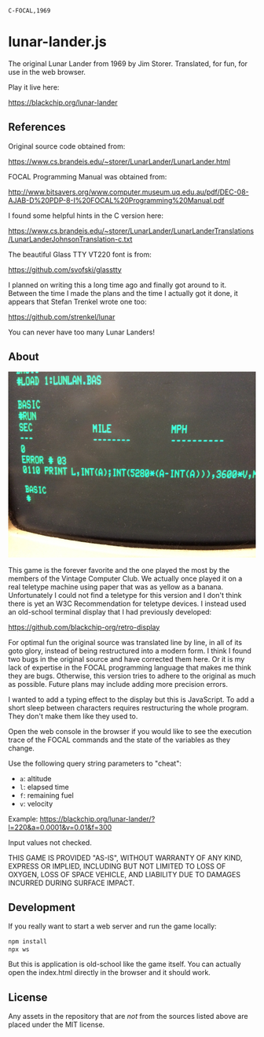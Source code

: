 ```
C-FOCAL,1969
```

# lunar-lander.js

The original Lunar Lander from 1969 by Jim Storer. Translated, for fun, for use in the web browser. 

Play it live here:

https://blackchip.org/lunar-lander

## References

Original source code obtained from:

https://www.cs.brandeis.edu/~storer/LunarLander/LunarLander.html

FOCAL Programming Manual was obtained from: 

http://www.bitsavers.org/www.computer.museum.uq.edu.au/pdf/DEC-08-AJAB-D%20PDP-8-I%20FOCAL%20Programming%20Manual.pdf

I found some helpful hints in the C version here:

https://www.cs.brandeis.edu/~storer/LunarLander/LunarLanderTranslations/LunarLanderJohnsonTranslation-c.txt

The beautiful Glass TTY VT220 font is from:

https://github.com/svofski/glasstty

I planned on writing this a long time ago and finally got around to it. Between
the time I made the plans and the time I actually got it done, it appears that
Stefan Trenkel wrote one too:

https://github.com/strenkel/lunar

You can never have too many Lunar Landers!

## About

[![lunlan.bas](lunlan.tn.jpg)](lunlan.jpg)

This game is the forever favorite and the one played the most by the members of
the Vintage Computer Club. We actually once played it on a real teletype
machine using paper that was as yellow as a banana. Unfortunately I could not
find a teletype for this version and I don't think there is yet an W3C
Recommendation for teletype devices. I instead used an old-school terminal
display that I had previously developed:

https://github.com/blackchip-org/retro-display

For optimal fun the original source was translated line by line, in all of its
goto glory, instead of being restructured into a modern form. I think I found
two bugs in the original source and have corrected them here. Or it is my lack
of expertise in the FOCAL programming language that makes me think they are
bugs. Otherwise, this version tries to adhere to the original as much as
possible. Future plans may include adding more precision errors.

I wanted to add a typing effect to the display but this is JavaScript. To
add a short sleep between characters requires restructuring the whole 
program. They don't make them like they used to.

Open the web console in the browser if you would like to see the execution 
trace of the FOCAL commands and the state of the variables as they change. 

Use the following query string parameters to "cheat": 

- `a`: altitude
- `l`: elapsed time
- `f`: remaining fuel 
- `v`: velocity

Example: https://blackchip.org/lunar-lander/?l=220&a=0.0001&v=0.01&f=300

Input values not checked. 

THIS GAME IS PROVIDED "AS-IS", WITHOUT WARRANTY OF ANY KIND, EXPRESS OR
IMPLIED, INCLUDING BUT NOT LIMITED TO LOSS OF OXYGEN, LOSS OF SPACE VEHICLE,
AND LIABILITY DUE TO DAMAGES INCURRED DURING SURFACE IMPACT.

## Development 

If you really want to start a web server and run the game locally:

```
npm install
npx ws
```

But this is application is old-school like the game itself. You can actually
open the index.html directly in the browser and it should work.

## License

Any assets in the repository that are *not* from the sources listed above are
placed under the MIT license.
